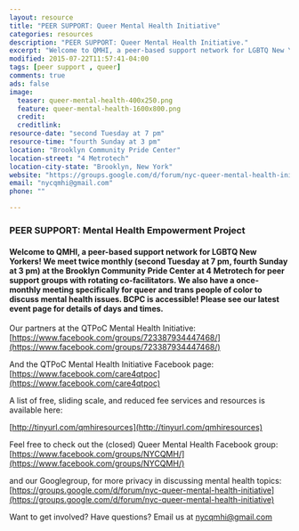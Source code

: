 ```yaml
---
layout: resource
title: "PEER SUPPORT: Queer Mental Health Initiative"
categories: resources
description: "PEER SUPPORT: Queer Mental Health Initiative."
excerpt: "Welcome to QMHI, a peer-based support network for LGBTQ New Yorkers! We meet twice monthly (second Tuesday at 7 pm, fourth Sunday at 3 pm) at the Brooklyn Community Pride Center at 4 Metrotech for peer support groups with rotating co-facilitators. We also have a once-monthly meeting specifically for queer and trans people of color to discuss mental health issues. BCPC is accessible! Please see our latest event page for details of days and times."
modified: 2015-07-22T11:57:41-04:00
tags: [peer support , queer]
comments: true
ads: false
image:
  teaser: queer-mental-health-400x250.png
  feature: queer-mental-health-1600x800.png
  credit: 
  creditlink: 
resource-date: "second Tuesday at 7 pm"
resource-time: "fourth Sunday at 3 pm"
location: "Brooklyn Community Pride Center"
location-street: "4 Metrotech"
location-city-state: "Brooklyn, New York"
website: "https://groups.google.com/d/forum/nyc-queer-mental-health-initiative"
email: "nycqmhi@gmail.com"
phone: ""

---
```


### PEER SUPPORT: Mental Health Empowerment Project

#### Welcome to QMHI, a peer-based support network for LGBTQ New Yorkers! We meet twice monthly (second Tuesday at 7 pm, fourth Sunday at 3 pm) at the Brooklyn Community Pride Center at 4 Metrotech for peer support groups with rotating co-facilitators. We also have a once-monthly meeting specifically for queer and trans people of color to discuss mental health issues. BCPC is accessible! Please see our latest event page for details of days and times. 

Our partners at the QTPoC Mental Health Initiative: [https://www.facebook.com/groups/723387934447468/](https://www.facebook.com/groups/723387934447468/)

And the QTPoC Mental Health Initiative Facebook page: [https://www.facebook.com/care4qtpoc](https://www.facebook.com/care4qtpoc)

A list of free, sliding scale, and reduced fee services and resources is available here:

[http://tinyurl.com/qmhiresources](http://tinyurl.com/qmhiresources)

Feel free to check out the (closed) Queer Mental Health Facebook group: [https://www.facebook.com/groups/NYCQMH/](https://www.facebook.com/groups/NYCQMH/)

and our Googlegroup, for more privacy in discussing mental health topics: [https://groups.google.com/d/forum/nyc-queer-mental-health-initiative](https://groups.google.com/d/forum/nyc-queer-mental-health-initiative)

Want to get involved? Have questions? Email us at nycqmhi@gmail.com